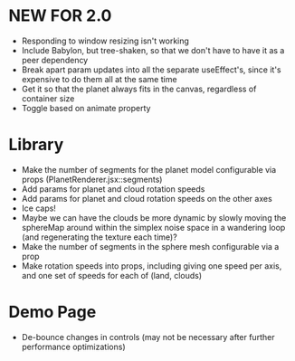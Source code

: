 # NEW FOR 2.0
* Responding to window resizing isn't working
* Include Babylon, but tree-shaken, so that we don't have to have it as a peer dependency
* Break apart param updates into all the separate useEffect's, since it's expensive to do them all at the same time
* Get it so that the planet always fits in the canvas, regardless of container size
* Toggle based on animate property


# Library 
* Make the number of segments for the planet model configurable via props (PlanetRenderer.jsx::segments)
* Add params for planet and cloud rotation speeds
* Add params for planet and cloud rotation speeds on the other axes
* Ice caps!
* Maybe we can have the clouds be more dynamic by slowly moving the sphereMap around within the simplex noise space in a wandering loop (and regenerating the texture each time)?
* Make the number of segments in the sphere mesh configurable via a prop
* Make rotation speeds into props, including giving one speed per axis, and one set of speeds for each of (land, clouds)


# Demo Page
* De-bounce changes in controls (may not be necessary after further performance optimizations)
